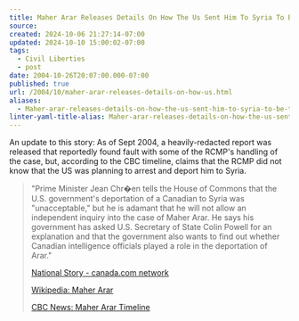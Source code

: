 ```yaml
---
title: Maher Arar Releases Details On How The Us Sent Him To Syria To Be Tortured
source: 
created: 2024-10-06 21:27:14-07:00
updated: 2024-10-10 15:00:02-07:00
tags:
  - Civil Liberties
  - post
date: 2004-10-26T20:07:00.000-07:00
published: true
url: /2004/10/maher-arar-releases-details-on-how-us.html
aliases:
  - Maher-arar-releases-details-on-how-the-us-sent-him-to-syria-to-be-tortured
linter-yaml-title-alias: Maher-arar-releases-details-on-how-the-us-sent-him-to-syria-to-be-tortured
---
```



An update to this story: As of Sept 2004, a heavily-redacted report was released that reportedly found fault with some of the RCMP's handling of the case, but, according to the CBC timeline, claims that the RCMP did not know that the US was planning to arrest and deport him to Syria.  
  

> "Prime Minister Jean Chr�en tells the House of Commons that the U.S. government's deportation of a Canadian to Syria was "unacceptable," but he is adamant that he will not allow an independent inquiry into the case of Maher Arar. He says his government has asked U.S. Secretary of State Colin Powell for an explanation and that the government also wants to find out whether Canadian intelligence officials played a role in the deportation of Arar."  
>   
> [National Story - canada.com network](http://www.canada.com/national/story.asp?id=46cd9a7e-bd89-4d6d-8312-b98107e60828 "National Story - canada.com network")  
>   
> [Wikipedia: Maher Arar](http://en2.wikipedia.org/wiki/Maher_Arar)  
>   
> [CBC News: Maher Arar Timeline](http://www.cbc.ca/news/background/arar/)